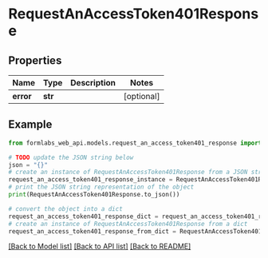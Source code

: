 # RequestAnAccessToken401Response


## Properties

Name | Type | Description | Notes
------------ | ------------- | ------------- | -------------
**error** | **str** |  | [optional] 

## Example

```python
from formlabs_web_api.models.request_an_access_token401_response import RequestAnAccessToken401Response

# TODO update the JSON string below
json = "{}"
# create an instance of RequestAnAccessToken401Response from a JSON string
request_an_access_token401_response_instance = RequestAnAccessToken401Response.from_json(json)
# print the JSON string representation of the object
print(RequestAnAccessToken401Response.to_json())

# convert the object into a dict
request_an_access_token401_response_dict = request_an_access_token401_response_instance.to_dict()
# create an instance of RequestAnAccessToken401Response from a dict
request_an_access_token401_response_from_dict = RequestAnAccessToken401Response.from_dict(request_an_access_token401_response_dict)
```
[[Back to Model list]](../README.md#documentation-for-models) [[Back to API list]](../README.md#documentation-for-api-endpoints) [[Back to README]](../README.md)


